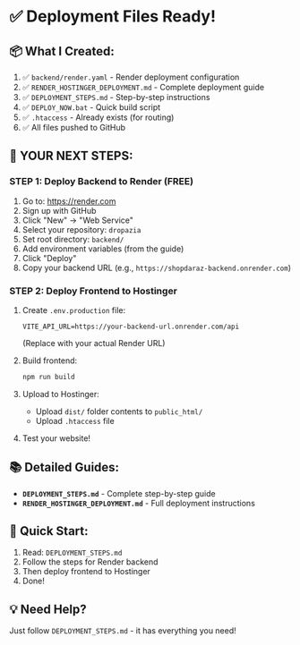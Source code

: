 # ✅ Deployment Files Ready!

## 📦 What I Created:

1. ✅ `backend/render.yaml` - Render deployment configuration
2. ✅ `RENDER_HOSTINGER_DEPLOYMENT.md` - Complete deployment guide
3. ✅ `DEPLOYMENT_STEPS.md` - Step-by-step instructions
4. ✅ `DEPLOY_NOW.bat` - Quick build script
5. ✅ `.htaccess` - Already exists (for routing)
6. ✅ All files pushed to GitHub

## 🚀 YOUR NEXT STEPS:

### STEP 1: Deploy Backend to Render (FREE)

1. Go to: https://render.com
2. Sign up with GitHub
3. Click "New" → "Web Service"
4. Select your repository: `dropazia`
5. Set root directory: `backend/`
6. Add environment variables (from the guide)
7. Click "Deploy"
8. Copy your backend URL (e.g., `https://shopdaraz-backend.onrender.com`)

### STEP 2: Deploy Frontend to Hostinger

1. Create `.env.production` file:
   ```env
   VITE_API_URL=https://your-backend-url.onrender.com/api
   ```
   (Replace with your actual Render URL)

2. Build frontend:
   ```bash
   npm run build
   ```

3. Upload to Hostinger:
   - Upload `dist/` folder contents to `public_html/`
   - Upload `.htaccess` file

4. Test your website!

## 📚 Detailed Guides:

- **`DEPLOYMENT_STEPS.md`** - Complete step-by-step guide
- **`RENDER_HOSTINGER_DEPLOYMENT.md`** - Full deployment instructions

## 🎯 Quick Start:

1. Read: `DEPLOYMENT_STEPS.md`
2. Follow the steps for Render backend
3. Then deploy frontend to Hostinger
4. Done!

## 💡 Need Help?

Just follow `DEPLOYMENT_STEPS.md` - it has everything you need!
